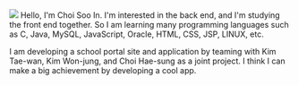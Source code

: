 
<img src="C:\Users\user\Desktop\삭제하지마세요 (2A최수인꺼)\업무관련\SuinChoi_Profile.jpg">
Hello, I'm Choi Soo In.
I'm interested in the back end, and I'm studying the front end together.
So I am learning many programming languages such as C, Java, MySQL, JavaScript, Oracle, HTML, CSS, JSP, LINUX, etc.

I am developing a school portal site and application by teaming with Kim Tae-wan, Kim Won-jung, and Choi Hae-sung as a joint project.
I think I can make a big achievement by developing a cool app.


